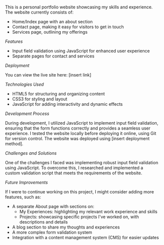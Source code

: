

This is a personal portfolio website showcasing my skills and experience. The website currently consists of:

- Home/Index page with an about section
- Contact page, making it easy for visitors to get in touch
- Services page, outlining my offerings

*Features*

- Input field validation using JavaScript for enhanced user experience
- Separate pages for contact and services

*Deployment*

You can view the live site here: [insert link]

*Technologies Used*

- HTML5 for structuring and organizing content
- CSS3 for styling and layout
- JavaScript for adding interactivity and dynamic effects

*Development Process*

During development, I utilized JavaScript to implement input field validation, ensuring that the form functions correctly and provides a seamless user experience. I tested the website locally before deploying it online, using Git for version control. The website was deployed using [insert deployment method].

*Challenges and Solutions*

One of the challenges I faced was implementing robust input field validation using JavaScript. To overcome this, I researched and implemented a custom validation script that meets the requirements of the website.

*Future Improvements*

If I were to continue working on this project, I might consider adding more features, such as:

- A separate About page with sections on:
    - My Experiences: highlighting my relevant work experience and skills
    - Projects: showcasing specific projects I've worked on, with descriptions and details
- A blog section to share my thoughts and experiences
- A more complex form validation system
- Integration with a content management system (CMS) for easier updates

